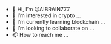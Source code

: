 - 👋 Hi, I’m @AIBRAIN777
- 👀 I’m interested in crypto ...
- 🌱 I’m currently learning blockchain ...
- 💞️ I’m looking to collaborate on ...
- 📫 How to reach me ...

<!---
AIBRAIN777/AIBRAIN777 is a ✨ special ✨ repository because its `README.md` (this file) appears on your GitHub profile.
You can click the Preview link to take a look at your changes.
--->
